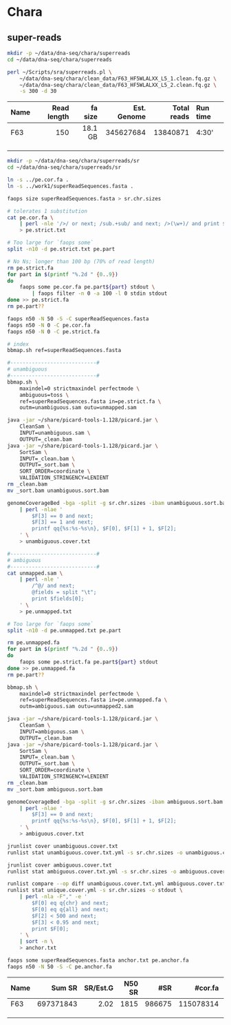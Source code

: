# Chara

## super-reads

```bash
mkdir -p ~/data/dna-seq/chara/superreads
cd ~/data/dna-seq/chara/superreads

perl ~/Scripts/sra/superreads.pl \
    ~/data/dna-seq/chara/clean_data/F63_HF5WLALXX_L5_1.clean.fq.gz \
    ~/data/dna-seq/chara/clean_data/F63_HF5WLALXX_L5_2.clean.fq.gz \
    -s 300 -d 30
```

| Name | Read length | fa size | Est. Genome | Total reads | Run time |
|:-----|------------:|--------:|------------:|------------:|:---------|
| F63  |         150 | 18.1 GB |   345627684 |    13840871 | 4:30'    |
|      |             |         |             |             |          |
|      |             |         |             |             |          |
|      |             |         |             |             |          |

```bash
mkdir -p ~/data/dna-seq/chara/superreads/sr
cd ~/data/dna-seq/chara/superreads/sr

ln -s ../pe.cor.fa .
ln -s ../work1/superReadSequences.fasta .

faops size superReadSequences.fasta > sr.chr.sizes

# tolerates 1 substitution
cat pe.cor.fa \
    | perl -nle '/>/ or next; /sub.+sub/ and next; />(\w+)/ and print $1;' \
    > pe.strict.txt

# Too large for `faops some`
split -n10 -d pe.strict.txt pe.part

# No Ns; longer than 100 bp (70% of read length)
rm pe.strict.fa
for part in $(printf "%.2d " {0..9})
do 
    faops some pe.cor.fa pe.part${part} stdout \
        | faops filter -n 0 -a 100 -l 0 stdin stdout
done >> pe.strict.fa
rm pe.part??

faops n50 -N 50 -S -C superReadSequences.fasta
faops n50 -N 0 -C pe.cor.fa
faops n50 -N 0 -C pe.strict.fa

# index
bbmap.sh ref=superReadSequences.fasta

#----------------------------#
# unambiguous
#----------------------------#
bbmap.sh \
    maxindel=0 strictmaxindel perfectmode \
    ambiguous=toss \
    ref=superReadSequences.fasta in=pe.strict.fa \
    outm=unambiguous.sam outu=unmapped.sam

java -jar ~/share/picard-tools-1.128/picard.jar \
    CleanSam \
    INPUT=unambiguous.sam \
    OUTPUT=_clean.bam
java -jar ~/share/picard-tools-1.128/picard.jar \
    SortSam \
    INPUT=_clean.bam \
    OUTPUT=_sort.bam \
    SORT_ORDER=coordinate \
    VALIDATION_STRINGENCY=LENIENT
rm _clean.bam
mv _sort.bam unambiguous.sort.bam

genomeCoverageBed -bga -split -g sr.chr.sizes -ibam unambiguous.sort.bam \
    | perl -nlae '
        $F[3] == 0 and next;
        $F[3] == 1 and next;
        printf qq{%s:%s-%s\n}, $F[0], $F[1] + 1, $F[2];
    ' \
    > unambiguous.cover.txt

#----------------------------#
# ambiguous
#----------------------------#
cat unmapped.sam \
    | perl -nle '
        /^@/ and next;
        @fields = split "\t";
        print $fields[0];
    ' \
    > pe.unmapped.txt

# Too large for `faops some`
split -n10 -d pe.unmapped.txt pe.part

rm pe.unmapped.fa
for part in $(printf "%.2d " {0..9})
do 
    faops some pe.strict.fa pe.part${part} stdout
done >> pe.unmapped.fa
rm pe.part??

bbmap.sh \
    maxindel=0 strictmaxindel perfectmode \
    ref=superReadSequences.fasta in=pe.unmapped.fa \
    outm=ambiguous.sam outu=unmapped2.sam

java -jar ~/share/picard-tools-1.128/picard.jar \
    CleanSam \
    INPUT=ambiguous.sam \
    OUTPUT=_clean.bam
java -jar ~/share/picard-tools-1.128/picard.jar \
    SortSam \
    INPUT=_clean.bam \
    OUTPUT=_sort.bam \
    SORT_ORDER=coordinate \
    VALIDATION_STRINGENCY=LENIENT
rm _clean.bam
mv _sort.bam ambiguous.sort.bam

genomeCoverageBed -bga -split -g sr.chr.sizes -ibam ambiguous.sort.bam \
    | perl -nlae '
        $F[3] == 0 and next;
        printf qq{%s:%s-%s\n}, $F[0], $F[1] + 1, $F[2];
    ' \
    > ambiguous.cover.txt

jrunlist cover unambiguous.cover.txt 
runlist stat unambiguous.cover.txt.yml -s sr.chr.sizes -o unambiguous.cover.csv

jrunlist cover ambiguous.cover.txt 
runlist stat ambiguous.cover.txt.yml -s sr.chr.sizes -o ambiguous.cover.csv

runlist compare --op diff unambiguous.cover.txt.yml ambiguous.cover.txt.yml -o unique.cover.yml
runlist stat unique.cover.yml -s sr.chr.sizes -o stdout \
    | perl -nla -F"," -e '
        $F[0] eq q{chr} and next;
        $F[0] eq q{all} and next;
        $F[2] < 500 and next;
        $F[3] < 0.95 and next;
        print $F[0];
    ' \
    | sort -n \
    > anchor.txt

faops some superReadSequences.fasta anchor.txt pe.anchor.fa
faops n50 -N 50 -S -C pe.anchor.fa

```

| Name |    Sum SR | SR/Est.G | N50 SR |    #SR |   #cor.fa | #strict.fa | Sum anchor | N50 anchor |
|:-----|----------:|---------:|-------:|-------:|----------:|-----------:|-----------:|-----------:|
| F63  | 697371843 |     2.02 |   1815 | 986675 | 115078314 |   94324950 |   52342433 |       4003 |
|      |           |          |        |        |           |            |            |            |
|      |           |          |        |        |           |            |            |            |
|      |           |          |        |        |           |            |            |            |
